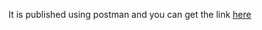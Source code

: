 It is published using postman and you can get the link [here](https://documenter.getpostman.com/view/32224060/2sAYkKHceb)